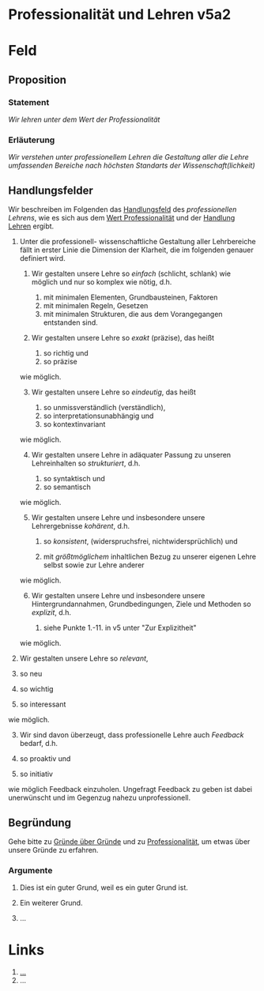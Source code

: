 <!---
   NAME - The NAME of this project is:
ethos

  FILE - The FILENAME of the current file is:
/v5a2.md

  CREATION - This project was CREATED on:
2017-01-28-16:15:00 UTC

  MODIFICATION - This project was last MODIFIED on:
2017-01-28-16:15:00 UTC

  VERSION - The current VERSION of this project is:
<git-commit-hash>-2017-01-28-16:15:00 UTC

  CREATOR(S) - This project was CREATED by:
Michael Czechowski, Martin Maga

  CONTACT - You can CONTACT the creator(s) or developer(s) of this project at:
E-Mail: mail@martinmaga.de

  COPYRIGHT - The COPYRIGHT holder of this project is:
COPYRIGHT (c) 2016 Martin Maga

  LICENSE - This project is LICENSED under the following license:
Martin Maga 2016 CC BY-SA 4.0 https://creativecommons.org

  SUBFILE – This is a SUBFILE! For more INFORMATION on this project go to:
/README.md
--->

# Professionalität und Lehren v5a2

# Feld
## Proposition
### Statement
*Wir lehren unter dem Wert der Professionalität*

### Erläuterung
*Wir verstehen unter professionellem Lehren die Gestaltung aller die Lehre umfassenden Bereiche nach höchsten Standarts der Wissenschaft(lichkeit)*

## Handlungsfelder
Wir beschreiben im Folgenden das [Handlungsfeld](../synopsis/reasons.md) des *professionellen Lehrens*, wie es sich aus dem [Wert Professionalität](../values/v5_professionality.md) und der [Handlung Lehren](../actions/a2_teach.md) ergibt.

1. Unter die professionell- wissenschaftliche Gestaltung aller Lehrbereiche fällt in erster Linie die Dimension der Klarheit, die im folgenden genauer definiert wird.

    1. Wir gestalten unsere Lehre so *einfach* (schlicht, schlank) wie möglich und nur so komplex wie nötig, d.h.

        1. mit minimalen Elementen, Grundbausteinen, Faktoren
        2. mit minimalen Regeln, Gesetzen
        3. mit minimalen Strukturen, die aus dem Vorangegangen entstanden sind.

    2. Wir gestalten unsere Lehre so *exakt* (präzise), das heißt

        1. so richtig und
        2. so präzise

    wie möglich.

    3. Wir gestalten unsere Lehre so *eindeutig*, das heißt

        1. so unmissverständlich (verständlich),   
        2. so interpretationsunabhängig und
        3. so kontextinvariant

    wie möglich.

    4. Wir gestalten unsere Lehre in adäquater Passung zu unseren Lehreinhalten so *strukturiert*, d.h.

        1. so syntaktisch und
        2. so semantisch

    wie möglich.

    5. Wir gestalten unsere Lehre und insbesondere unsere Lehrergebnisse *kohärent*, d.h.

        1. so *konsistent*, (widerspruchsfrei, nichtwidersprüchlich) und

        2. mit *größtmöglichem* inhaltlichen Bezug zu unserer eigenen Lehre selbst sowie zur Lehre anderer

    wie möglich.

    6. Wir gestalten unsere Lehre und insbesondere unsere Hintergrundannahmen, Grundbedingungen, Ziele und Methoden so *explizit*, d.h.

        1. siehe Punkte 1.-11. in v5 unter "Zur Explizitheit"

    wie möglich.

2. Wir gestalten unsere Lehre so *relevant*,

  1. so neu
  2. so wichtig
  3. so interessant

  wie möglich.

3. Wir sind davon überzeugt, dass professionelle Lehre auch *Feedback* bedarf, d.h.

  1. so proaktiv und
  2. so initiativ

wie möglich Feedback einzuholen. Ungefragt Feedback zu geben ist dabei unerwünscht und im Gegenzug nahezu unprofessionell.

## Begründung
Gehe bitte zu [Gründe über Gründe](../contents/reasons/reasons.md) und zu [Professionalität](../contents/values/v5_professionality.md), um etwas über unsere Gründe zu erfahren.

### Argumente
1. Dies ist ein guter Grund, weil es ein guter Grund ist.

2. Ein weiterer Grund.

3. …

# Links
  1. […](…)
  2. …
